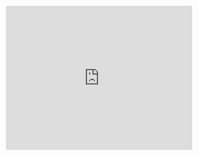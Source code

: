 <iframe src="https://snapcraft.io/aio-iot-app/embedded?button=black&channels=true&summary=true" frameborder="0" width="100%" height="390px" style="border: 1px solid #CCC; border-radius: 2px;"></iframe>